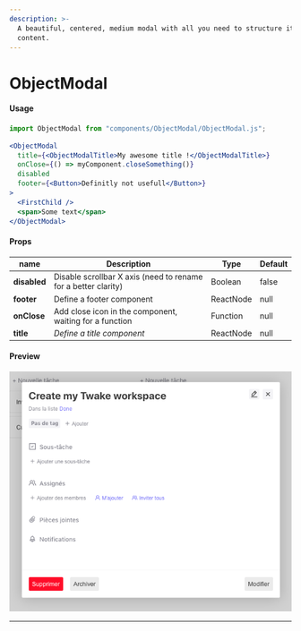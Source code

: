 ```yaml
---
description: >-
  A beautiful, centered, medium modal with all you need to structure its
  content.
---
```


# ObjectModal

#### Usage

```jsx
import ObjectModal from "components/ObjectModal/ObjectModal.js";
```

```jsx
<ObjectModal
  title={<ObjectModalTitle>My awesome title !</ObjectModalTitle>}
  onClose={() => myComponent.closeSomething()}
  disabled
  footer={<Button>Definitly not usefull</Button>}
>
  <FirstChild />
  <span>Some text</span>
</ObjectModal>
```

####

#### Props

| **name**     | **Description**                                                | **Type**  | **Default** |
| ------------ | -------------------------------------------------------------- | --------- | ----------- |
| **disabled** | Disable scrollbar X axis (need to rename for a better clarity) | Boolean   | false       |
| **footer**   | Define a footer component                                      | ReactNode | null        |
| **onClose**  | Add close icon in the component, waiting for a function        | Function  | null        |
| **title**    | _Define a title component_                                     | ReactNode | null        |

####

#### Preview

![Modal example with task editor](../../../assets/screenshot-2020-07-15-at-17.00.48.png)

---
